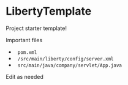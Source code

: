 # LibertyTemplate

Project starter template!

Important files
- ``` pom.xml```
- ``` /src/main/liberty/config/server.xml```
- ``` src/main/java/company/servlet/App.java```

Edit as needed

